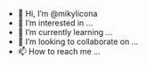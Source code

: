 - 👋 Hi, I’m @mikylicona
- 👀 I’m interested in ...
- 🌱 I’m currently learning ...
- 💞️ I’m looking to collaborate on ...
- 📫 How to reach me ...

<!---
mikylicona/mikylicona is a ✨ special ✨ repository because its `README.md` (this file) appears on your GitHub profile.
You can click the Preview link to take a look at your changes.
--->
